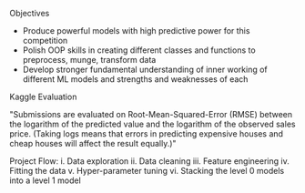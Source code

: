 Objectives 
- Produce powerful models with high predictive power for this competition
- Polish OOP skills in creating different classes and functions to preprocess, munge, transform data
- Develop stronger fundamental understanding of inner working of different ML models and strengths and weaknesses of each 

Kaggle Evaluation

"Submissions are evaluated on Root-Mean-Squared-Error (RMSE) between the logarithm of the predicted value and the logarithm of the observed sales price. (Taking logs means that errors in predicting expensive houses and cheap houses will affect the result equally.)"

Project Flow:
i.	Data exploration 
ii.	Data cleaning
iii.	Feature engineering
iv.	Fitting the data
v.	Hyper-parameter tuning
vi.	Stacking the level 0 models into a level 1 model
